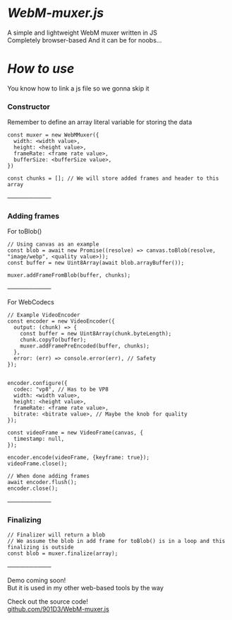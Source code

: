 # _**WebM-muxer.js**_

A simple and lightweight WebM muxer written in JS\
Completely browser-based
And it can be for noobs...

# _**How to use**_

You know how to link a js file so we gonna skip it

### **Constructor**
Remember to define an array literal variable for storing the data

```
const muxer = new WebMMuxer({
  width: <width value>,
  height: <height value>,
  frameRate: <frame rate value>,
  bufferSize: <bufferSize value>,
})

const chunks = []; // We will store added frames and header to this array
```

──────────

### **Adding frames**

For toBlob()
```
// Using canvas as an example
const blob = await new Promise((resolve) => canvas.toBlob(resolve, "image/webp", <quality value>));
const buffer = new Uint8Array(await blob.arrayBuffer());

muxer.addFrameFromBlob(buffer, chunks);
```

──────────

For WebCodecs

```
// Example VideoEncoder
const encoder = new VideoEncoder({
  output: (chunk) => {
    const buffer = new Uint8Array(chunk.byteLength);
    chunk.copyTo(buffer);
    muxer.addFramePreEncoded(buffer, chunks);
  },
  error: (err) => console.error(err), // Safety
});


encoder.configure({
  codec: "vp8", // Has to be VP8
  width: <width value>,
  height: <height value>,
  frameRate: <frame rate value>,
  bitrate: <bitrate value>, // Maybe the knob for quality
});

const videoFrame = new VideoFrame(canvas, {
  timestamp: null,
});

encoder.encode(videoFrame, {keyframe: true});
videoFrame.close();

// When done adding frames
await encoder.flush();
encoder.close();
```

──────────

### Finalizing

```
// Finalizer will return a blob
// We assume the blob in add frame for toBlob() is in a loop and this finalizing is outside
const blob = muxer.finalize(array);
```

──────────

Demo coming soon!\
But it is used in my other web-based tools by the way

Check out the source code!\
[github.com/901D3/WebM-muxer.js](https://github.com/901D3/WebM-muxer.js)




